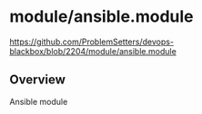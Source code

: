 # module/ansible.module

https://github.com/ProblemSetters/devops-blackbox/blob/2204/module/ansible.module

## Overview

Ansible module


